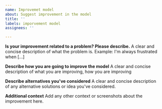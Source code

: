 ```yaml
---
name: Improvemet model
about: Suggest improvement in the model
title: ''
labels: imporvement model
assignees: ''

---
```


**Is your improvement related to a problem? Please describe.**
A clear and concise description of what the problem is. Example: I'm always frustrated when [...]

**Describe how you are going to improve the model**
A clear and concise description of what you are improving, how you are improving

**Describe alternatives you've considered**
A clear and concise description of any alternative solutions or idea you've considered.

**Additional context**
Add any other context or screenshots about the improvement here.